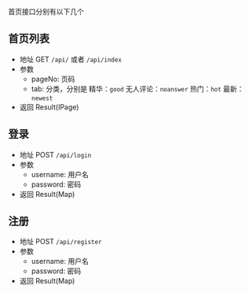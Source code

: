 首页接口分别有以下几个

## 首页列表

- 地址 GET `/api/` 或者 `/api/index`
- 参数
  - pageNo: 页码
  - tab: 分类，分别是 精华：`good` 无人评论：`noanswer` 热门：`hot` 最新：`newest`
- 返回 Result(IPage<Map>)
 
## 登录

- 地址 POST `/api/login`
- 参数
  - username: 用户名
  - password: 密码
- 返回 Result(Map)

## 注册

- 地址 POST `/api/register`
- 参数
  - username: 用户名
  - password: 密码
- 返回 Result(Map)
